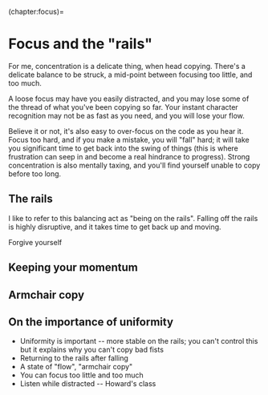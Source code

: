 (chapter:focus)=
# Focus and the "rails"

For me, concentration is a delicate thing, when head copying. There's a delicate balance to be struck, a mid-point between focusing too little, and too much.

A loose focus may have you easily distracted, and you may lose some of the thread of what you've been copying so far. Your instant character recognition may not be as fast as you need, and you will lose your flow.

Believe it or not, it's also easy to over-focus on the code as you hear it. Focus too hard, and if you make a mistake, you will "fall" hard; it will take you significant time to get back into the swing of things (this is where frustration can seep in and become a real hindrance to progress). Strong concentration is also mentally taxing, and you'll find yourself unable to copy before too long.

## The rails

I like to refer to this balancing act as "being on the rails". Falling off the rails is highly disruptive, and it takes time to get back up and moving.

Forgive yourself

## Keeping your momentum

## Armchair copy

## On the importance of uniformity

- Uniformity is important -- more stable on the rails; you can't control this but it explains why you can't copy bad fists
- Returning to the rails after falling
- A state of "flow", "armchair copy"
- You can focus too little and too much
- Listen while distracted -- Howard's class

